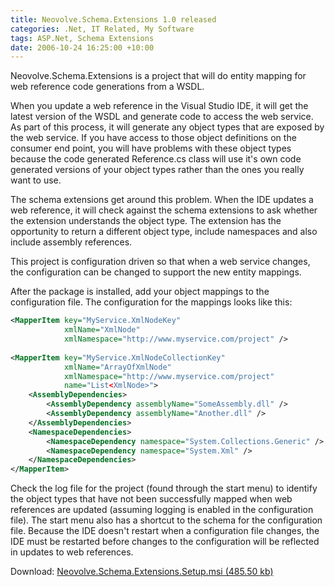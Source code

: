 ```yaml
---
title: Neovolve.Schema.Extensions 1.0 released
categories: .Net, IT Related, My Software
tags: ASP.Net, Schema Extensions
date: 2006-10-24 16:25:00 +10:00
---
```


Neovolve.Schema.Extensions is a project that will do entity mapping for web reference code generations from a WSDL. 

When you update a web reference in the Visual Studio IDE, it will get the latest version of the WSDL and generate code to access the web service. As part of this process, it will generate any object types that are exposed by the web service. If you have access to those object definitions on the consumer end point, you will have problems with these object types because the code generated Reference.cs class will use it's own code generated versions of your object types rather than the ones you really want to use. 

The schema extensions get around this problem. When the IDE updates a web reference, it will check against the schema extensions to ask whether the extension understands the object type. The extension has the opportunity to return a different object type, include namespaces and also include assembly references. 

This project is configuration driven so that when a web service changes, the configuration can be changed to support the new entity mappings. 

After the package is installed, add your object mappings to the configuration file. The configuration for the mappings looks like this:

<!--more-->

```xml
<MapperItem key="MyService.XmlNodeKey"
            xmlName="XmlNode"
            xmlNamespace="http://www.myservice.com/project" />
    
<MapperItem key="MyService.XmlNodeCollectionKey"
            xmlName="ArrayOfXmlNode"
            xmlNamespace="http://www.myservice.com/project"
            name="List<XmlNode>">
    <AssemblyDependencies>
        <AssemblyDependency assemblyName="SomeAssembly.dll" />
        <AssemblyDependency assemblyName="Another.dll" />
    </AssemblyDependencies>
    <NamespaceDependencies>
        <NamespaceDependency namespace="System.Collections.Generic" />
        <NamespaceDependency namespace="System.Xml" />
    </NamespaceDependencies>
</MapperItem>
```

Check the log file for the project (found through the start menu) to identify the object types that have not been successfully mapped when web references are updated (assuming logging is enabled in the configuration file). The start menu also has a shortcut to the schema for the configuration file. Because the IDE doesn't restart when a configuration file changes, the IDE must be restarted before changes to the configuration will be reflected in updates to web references. 

Download: [Neovolve.Schema.Extensions.Setup.msi (485.50 kb)][0]

[0]: /files/2008/9/Neovolve.Schema.Extensions.Setup.msi
